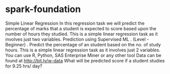 # spark-foundation
Simple Linear Regression In this regression task we will predict the percentage of marks that a student is expected to score based upon the number of hours they studied. This is a simple linear regression task as it involves just two variables.
Prediction using Supervised ML
.
(Level - Beginner)
.
Predict the percentage of an student based on the no. of study hours.
This is a simple linear regression task as it involves just 2 variables.
You can use R, Python, SAS Enterprise Miner or any other tool
Data can be found at http://bit.ly/w-data
What will be predicted score if a student studies for 9.25 hrs/ day?
